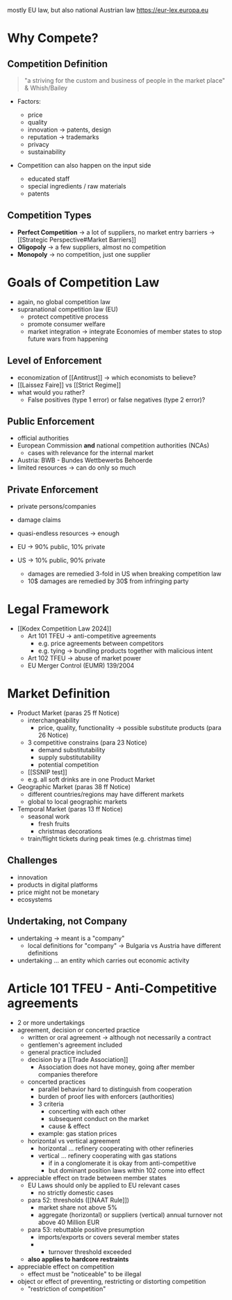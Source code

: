 mostly EU law, but also national Austrian law
https://eur-lex.europa.eu

# Why Compete?
## Competition Definition
> "a striving for the custom and business of people in the market place"
> &amp; Whish/Bailey

- Factors:
	- price
	- quality
	- innovation -> patents, design
	- reputation -> trademarks
	- privacy
	- sustainability

- Competition can also happen on the input side
	- educated staff
	- special ingredients / raw materials
	- patents

## Competition Types
- **Perfect Competition** -> a lot of suppliers, no market entry barriers -> [[Strategic Perspective#Market Barriers]]
- **Oligopoly** -> a few suppliers, almost no competition
- **Monopoly** -> no competition, just one supplier

# Goals of Competition Law
- again, no global competition law
- supranational competition law (EU)
	- protect competitive process
	- promote consumer welfare
	- market integration -> integrate Economies of member states to stop future wars from happening

## Level of Enforcement
- economization of [[Antitrust]] -> which economists to believe?
- [[Laissez Faire]] vs [[Strict Regime]]
- what would you rather? 
	- False positives (type 1 error) or false negatives (type 2 error)?

## Public Enforcement
- official authorities
- European Commission **and** national competition authorities (NCAs)
	- cases with relevance for the internal market
- Austria: BWB - Bundes Wettbewerbs Behoerde
- limited resources -> can do only so much
## Private Enforcement
- private persons/companies 
- damage claims
- quasi-endless resources -> enough

- EU -> 90% public, 10% private
- US -> 10% public, 90% private
	- damages are remedied 3-fold in US when breaking competition law
	- 10$ damages are remedied by 30$ from infringing party

# Legal Framework
- [[Kodex Competition Law 2024]]
	- Art 101 TFEU -> anti-competitive agreements
		- e.g. price agreements between competitors
		- e.g. tying -> bundling products together with malicious intent
	- Art 102 TFEU -> abuse of market power
	- EU Merger Control (EUMR) 139/2004

# Market Definition
- Product Market (paras 25 ff Notice)
	- interchangeability
		- price, quality, functionality -> possible substitute products (para 26 Notice)
	- 3 competitive constrains (para 23 Notice)
		- demand substitutability
		- supply substitutability
		- potential competition
	- [[SSNIP test]]
	- e.g. all soft drinks are in one Product Market
- Geographic Market (paras 38 ff Notice)
	- different countries/regions may have different markets
	- global to local geographic markets
- Temporal Market (paras 13 ff Notice)
	- seasonal work
		- fresh fruits
		- christmas decorations
	- train/flight tickets during peak times (e.g. christmas time)

## Challenges
- innovation
- products in digital platforms
- price might not be monetary
- ecosystems

## Undertaking, not Company
- undertaking -> meant is a "company"
	- local definitions for "company" -> Bulgaria vs Austria have different definitions
- undertaking ... an entity which carries out economic activity

# Article 101 TFEU - Anti-Competitive agreements
- 2 or more undertakings
- agreement, decision or concerted practice
	- written or oral agreement -> although not necessarily a contract
	- gentlemen's agreement included
	- general practice included
	- decision by a [[Trade Association]]
		- Association does not have money, going after member companies therefore
	- concerted practices 
		- parallel behavior hard to distinguish from cooperation
		- burden of proof lies with enforcers (authorities)
		- 3 criteria
			- concerting with each other
			- subsequent conduct on the market
			- cause & effect
		- example: gas station prices
	- horizontal vs vertical agreement
		- horizontal ... refinery cooperating with other refineries
		- vertical ... refinery cooperating with gas stations
			- if in a conglomerate it is okay from anti-competitive
			- but dominant position laws within 102 come into effect 
- appreciable effect on trade between member states
	- EU Laws should only be applied to EU relevant cases 
		- no strictly domestic cases
	- para 52: thresholds ([[NAAT Rule]])
		- market share not above 5%
		- aggregate (horizontal) or suppliers (vertical) annual turnover not above 40 Million EUR
	- para 53: rebuttable positive presumption
		- imports/exports or covers several member states
		- + turnover threshold exceeded
	- **also applies to hardcore restraints**
- appreciable effect on competition
	- effect must be "noticeable" to be illegal
- object or effect of preventing, restricting or distorting competition
	- "restriction of competition"





